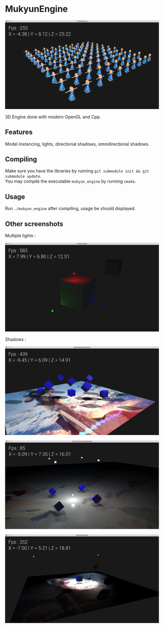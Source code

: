 # MukyunEngine

![screenshot](/screenshots/me_instancing.png?raw=true)

3D Engine done with modern OpenGL and Cpp.

## Features

Model instancing, lights, directional shadows, omnidirectional shadows.

## Compiling

Make sure you have the libraries by running `git submodule init && git submodule update`.  
You may compile the executable `mukyun_engine` by running `cmake`.

## Usage

Run `./mukyun_engine` after compiling, usage be should displayed.

## Other screenshots

Multiple lights :

![screenshot](/screenshots/me_multi_light.png?raw=true)

Shadows :

![screenshot](/screenshots/me_shadow_1.png?raw=true)

![screenshot](/screenshots/me_shadow_2.png?raw=true)

![screenshot](/screenshots/me_shadow_3.png?raw=true)

